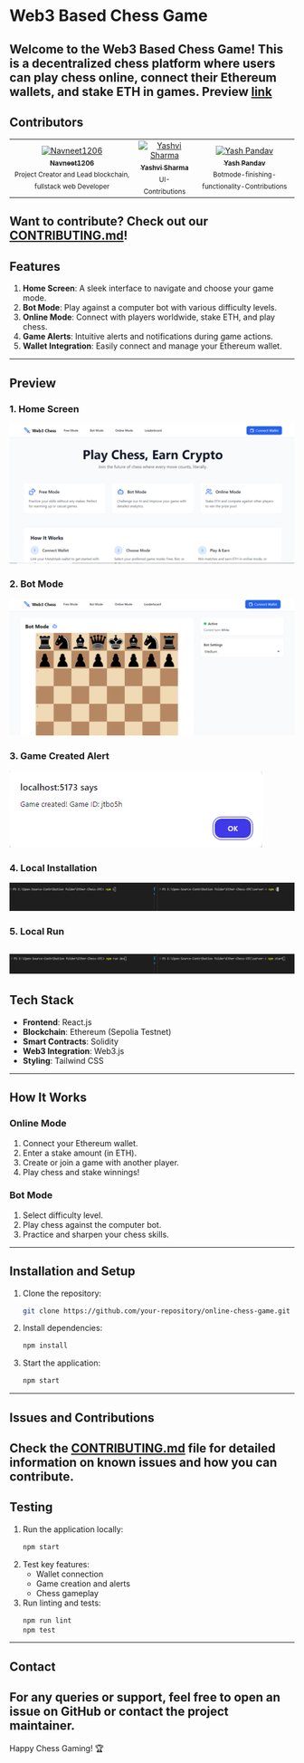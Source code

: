 # Web3 Based Chess Game
Welcome to the Web3 Based Chess Game! This is a decentralized chess platform where users can play chess online, connect their Ethereum wallets, and stake ETH in games.
Preview [link](https://web3-chess.netlify.app/)
---
## Contributors
<table>
  <tr>
    <td align="center">
      <a href="https://github.com/Navneet1206">
        <img src="https://github.com/Navneet1206.png" width="100px;" alt="Navneet1206"/><br />
        <sub><b>Navneet1206</b></sub>
      </a><br />
      <sub>Project Creator and Lead blockchain, fullstack web Developer</sub>
    </td>
    <td align="center">
      <a href="https://github.com/yashvisharma1204">
        <img src="https://github.com/yashvisharma1204.png" width="100px;" alt="Yashvi Sharma"/><br />
        <sub><b>Yashvi Sharma</b></sub>
      </a><br />
      <sub>UI-Contributions</sub>
    </td>
    <td align="center">
      <a href="https://github.com/yashpandav">
        <img src="https://github.com/yashpandav.png" width="100px;" alt="Yash Pandav"/><br />
        <sub><b>Yash Pandav</b></sub>
      </a><br />
      <sub>Botmode-finishing-functionality-Contributions</sub>
    </td>
  </tr>
</table>

Want to contribute? Check out our [CONTRIBUTING.md](https://github.com/Navneet1206/Ether-Chess-OTC/blob/main/CONTRIBUTING.md)!
---
## Features
1. **Home Screen**: A sleek interface to navigate and choose your game mode.
2. **Bot Mode**: Play against a computer bot with various difficulty levels.
3. **Online Mode**: Connect with players worldwide, stake ETH, and play chess.
4. **Game Alerts**: Intuitive alerts and notifications during game actions.
5. **Wallet Integration**: Easily connect and manage your Ethereum wallet.
---
## Preview
### 1. Home Screen
![Home Screen Preview](./MockDown%20images/Chess-home.png)
### 2. Bot Mode
![Bot Mode Preview](./MockDown%20images/Botmode.png)
### 3. Game Created Alert
![Game Created Alert Preview](./MockDown%20images/game%20created.png)
### 4. Local Installation
![Local Installation Preview](./MockDown%20images/local_install.png)
### 5. Local Run
![Local Run Preview](./MockDown%20images/local_run.png)
---
## Tech Stack
- **Frontend**: React.js
- **Blockchain**: Ethereum (Sepolia Testnet)
- **Smart Contracts**: Solidity
- **Web3 Integration**: Web3.js
- **Styling**: Tailwind CSS
---
## How It Works
### Online Mode
1. Connect your Ethereum wallet.
2. Enter a stake amount (in ETH).
3. Create or join a game with another player.
4. Play chess and stake winnings!
### Bot Mode
1. Select difficulty level.
2. Play chess against the computer bot.
3. Practice and sharpen your chess skills.
---
## Installation and Setup
1. Clone the repository:
   ```bash
   git clone https://github.com/your-repository/online-chess-game.git
   ```
2. Install dependencies:
   ```bash
   npm install
   ```
3. Start the application:
   ```bash
   npm start
   ```
---
## Issues and Contributions
Check the [CONTRIBUTING.md](https://github.com/Navneet1206/Ether-Chess-OTC/blob/main/CONTRIBUTING.md) file for detailed information on known issues and how you can contribute.
---
## Testing
1. Run the application locally:
   ```bash
   npm start
   ```
2. Test key features:
   - Wallet connection
   - Game creation and alerts
   - Chess gameplay
3. Run linting and tests:
   ```bash
   npm run lint
   npm test
   ```
---
## Contact
For any queries or support, feel free to open an issue on GitHub or contact the project maintainer.
---
Happy Chess Gaming! 🏆
